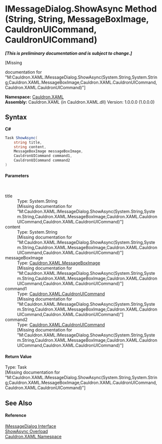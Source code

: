 # IMessageDialog.ShowAsync Method (String, String, MessageBoxImage, CauldronUICommand, CauldronUICommand)
 _**\[This is preliminary documentation and is subject to change.\]**_

\[Missing <summary> documentation for "M:Cauldron.XAML.IMessageDialog.ShowAsync(System.String,System.String,Cauldron.XAML.MessageBoxImage,Cauldron.XAML.CauldronUICommand,Cauldron.XAML.CauldronUICommand)"\]

**Namespace:**&nbsp;<a href="N_Cauldron_XAML">Cauldron.XAML</a><br />**Assembly:**&nbsp;Cauldron.XAML (in Cauldron.XAML.dll) Version: 1.0.0.0 (1.0.0.0)

## Syntax

**C#**<br />
``` C#
Task ShowAsync(
	string title,
	string content,
	MessageBoxImage messageBoxImage,
	CauldronUICommand command1,
	CauldronUICommand command2
)
```


#### Parameters
&nbsp;<dl><dt>title</dt><dd>Type: System.String<br />\[Missing <param name="title"/> documentation for "M:Cauldron.XAML.IMessageDialog.ShowAsync(System.String,System.String,Cauldron.XAML.MessageBoxImage,Cauldron.XAML.CauldronUICommand,Cauldron.XAML.CauldronUICommand)"\]</dd><dt>content</dt><dd>Type: System.String<br />\[Missing <param name="content"/> documentation for "M:Cauldron.XAML.IMessageDialog.ShowAsync(System.String,System.String,Cauldron.XAML.MessageBoxImage,Cauldron.XAML.CauldronUICommand,Cauldron.XAML.CauldronUICommand)"\]</dd><dt>messageBoxImage</dt><dd>Type: <a href="T_Cauldron_XAML_MessageBoxImage">Cauldron.XAML.MessageBoxImage</a><br />\[Missing <param name="messageBoxImage"/> documentation for "M:Cauldron.XAML.IMessageDialog.ShowAsync(System.String,System.String,Cauldron.XAML.MessageBoxImage,Cauldron.XAML.CauldronUICommand,Cauldron.XAML.CauldronUICommand)"\]</dd><dt>command1</dt><dd>Type: <a href="T_Cauldron_XAML_CauldronUICommand">Cauldron.XAML.CauldronUICommand</a><br />\[Missing <param name="command1"/> documentation for "M:Cauldron.XAML.IMessageDialog.ShowAsync(System.String,System.String,Cauldron.XAML.MessageBoxImage,Cauldron.XAML.CauldronUICommand,Cauldron.XAML.CauldronUICommand)"\]</dd><dt>command2</dt><dd>Type: <a href="T_Cauldron_XAML_CauldronUICommand">Cauldron.XAML.CauldronUICommand</a><br />\[Missing <param name="command2"/> documentation for "M:Cauldron.XAML.IMessageDialog.ShowAsync(System.String,System.String,Cauldron.XAML.MessageBoxImage,Cauldron.XAML.CauldronUICommand,Cauldron.XAML.CauldronUICommand)"\]</dd></dl>

#### Return Value
Type: Task<br />\[Missing <returns> documentation for "M:Cauldron.XAML.IMessageDialog.ShowAsync(System.String,System.String,Cauldron.XAML.MessageBoxImage,Cauldron.XAML.CauldronUICommand,Cauldron.XAML.CauldronUICommand)"\]

## See Also


#### Reference
<a href="T_Cauldron_XAML_IMessageDialog">IMessageDialog Interface</a><br /><a href="Overload_Cauldron_XAML_IMessageDialog_ShowAsync">ShowAsync Overload</a><br /><a href="N_Cauldron_XAML">Cauldron.XAML Namespace</a><br />
